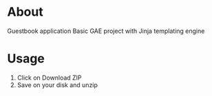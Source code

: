 # About

Guestbook application 
Basic GAE project with Jinja templating engine

# Usage

1. Click on Download ZIP
2. Save on your disk and unzip
